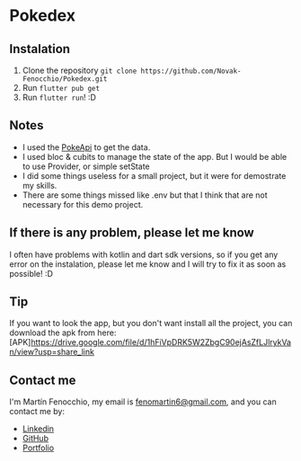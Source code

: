 # Pokedex

## Instalation

1. Clone the repository `git clone https://github.com/Novak-Fenocchio/Pokedex.git`
2. Run `flutter pub get`
3. Run `flutter run`! :D

## Notes

- I used the [PokeApi](https://pokeapi.co/) to get the data.
- I used bloc & cubits to manage the state of the app. But I would be able to use Provider, or simple setState
- I did some things useless for a small project, but it were for demostrate my skills.
- There are some things missed like .env but that I think that are not necessary for this demo project.

## If there is any problem, please let me know

I often have problems with kotlin and dart sdk versions, so if you get any error on the instalation, please let me know and I will try to fix it as soon as possible! :D

## Tip

If you want to look the app, but you don't want install all the project, you can download the apk from here: [APK]<https://drive.google.com/file/d/1hFiVpDRK5W2ZbgC90ejAsZfLJlrykVan/view?usp=share_link>

## Contact me

I'm Martín Fenocchio, my email is <fenomartin6@gmail.com>, and you can contact me by:

- [Linkedin](https://www.linkedin.com/in/mart%C3%ADn-fenocchio-b507a31b2/)
- [GitHub](https://github.com/Novak-Fenocchio/)
- [Portfolio](https://novak-fenocchio.github.io/)
